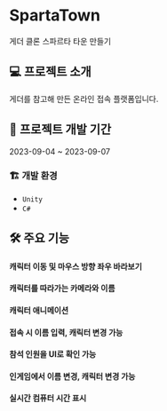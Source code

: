 # SpartaTown
게더 클론 스파르타 타운 만들기

## 💻 프로젝트 소개
게더를 참고해 만든 온라인 접속 플랫폼입니다.

## 📆 프로젝트 개발 기간
2023-09-04 ~ 2023-09-07

### 🏗️ 개발 환경
- `Unity`
- `C#`

## 🛠️ 주요 기능
#### 캐릭터 이동 및 마우스 방향 좌우 바라보기
#### 캐릭터를 따라가는 카메라와 이름
#### 캐릭터 애니메이션
#### 접속 시 이름 입력, 캐릭터 변경 가능
#### 참석 인원을 UI로 확인 가능
#### 인게임에서 이름 변경, 캐릭터 변경 가능
#### 실시간 컴퓨터 시간 표시

